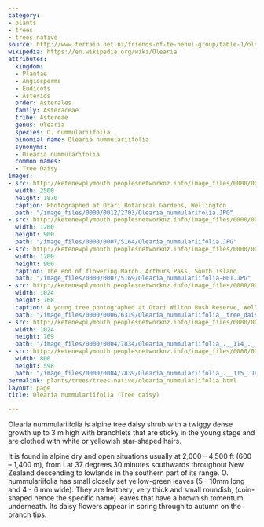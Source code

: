 ```yaml
---
category:
- plants
- trees
- trees-native
source: http://www.terrain.net.nz/friends-of-te-henui-group/table-1/olearia-nummularifolia-tree-daisy.html
wikipedia: https://en.wikipedia.org/wiki/Olearia
attributes:
  kingdom:
  - Plantae
  - Angiosperms
  - Eudicots
  - Asterids
  order: Asterales
  family: Asteraceae
  tribe: Astereae
  genus: Olearia
  species: O. nummulariifolia
  binomial name: Olearia nummulariifolia
  synonyms:
  - Olearia nummularifolia
  common names:
  - Tree Daisy
images:
- src: http://ketenewplymouth.peoplesnetworknz.info/image_files/0000/0012/2703/Olearia_nummularifolia.JPG
  width: 2500
  height: 1870
  caption: Photographed at Otari Botanical Gardens, Wellington
  path: "/image_files/0000/0012/2703/Olearia_nummularifolia.JPG"
- src: http://ketenewplymouth.peoplesnetworknz.info/image_files/0000/0007/5164/Olearia_nummulariifolia.JPG
  width: 1200
  height: 900
  path: "/image_files/0000/0007/5164/Olearia_nummulariifolia.JPG"
- src: http://ketenewplymouth.peoplesnetworknz.info/image_files/0000/0007/5169/Olearia_nummulariifolia-001.JPG
  width: 1200
  height: 900
  caption: The end of flowering March. Arthurs Pass, South Island.
  path: "/image_files/0000/0007/5169/Olearia_nummulariifolia-001.JPG"
- src: http://ketenewplymouth.peoplesnetworknz.info/image_files/0000/0006/6319/Olearia_nummulariifolia__tree_daisy-001.JPG
  width: 1024
  height: 768
  caption: A young tree photographed at Otari Wilton Bush Reserve, Wellington
  path: "/image_files/0000/0006/6319/Olearia_nummulariifolia__tree_daisy-001.JPG"
- src: http://ketenewplymouth.peoplesnetworknz.info/image_files/0000/0004/7834/Olearia_nummulariifolia_.__114_.__114_.JPG
  width: 1024
  height: 769
  path: "/image_files/0000/0004/7834/Olearia_nummulariifolia_.__114_.__114_.JPG"
- src: http://ketenewplymouth.peoplesnetworknz.info/image_files/0000/0004/7839/Olearia_nummulariifolia_.__115_.JPG
  width: 800
  height: 598
  path: "/image_files/0000/0004/7839/Olearia_nummulariifolia_.__115_.JPG"
permalink: plants/trees/trees-native/olearia_nummulariifolia.html
layout: page
title: Olearia nummulariifolia (Tree daisy)

---
```

Olearia nummulariifolia is alpine tree daisy shrub with a twiggy dense growth up to 3 m high with branchlets that are sticky in the young stage and are clothed with white or yellowish star-shaped hairs. 

It is found in alpine dry and open situations usually at 2,000 – 4,500 ft (600 – 1,400 m), from Lat 37 degrees 30.minutes southwards throughout New Zealand descending to lowlands in the southern part of its range.
O. nummulariifolia has small closely set yellow-green leaves (5 - 10mm long and 4 - 6 mm wide).
They are leathery, very thick and small roundish, (coin-shaped hence the specific name)  leaves that have a brownish tomentum underneath. Its daisy flowers appear in spring through to autumn on the branch tips.
